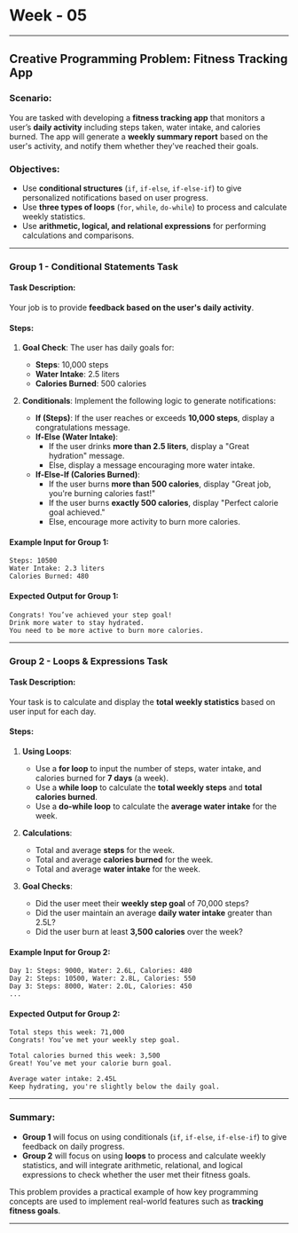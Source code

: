 # Week - 05 

---

## Creative Programming Problem: Fitness Tracking App

### Scenario:

You are tasked with developing a **fitness tracking app** that monitors a user’s **daily activity** including steps taken, water intake, and calories burned. The app will generate a **weekly summary report** based on the user's activity, and notify them whether they've reached their goals.

### Objectives:
- Use **conditional structures** (`if`, `if-else`, `if-else-if`) to give personalized notifications based on user progress.
- Use **three types of loops** (`for`, `while`, `do-while`) to process and calculate weekly statistics.
- Use **arithmetic, logical, and relational expressions** for performing calculations and comparisons.

---

### Group 1 - Conditional Statements Task

#### Task Description:
Your job is to provide **feedback based on the user's daily activity**.

#### Steps:
1. **Goal Check**: The user has daily goals for:
   - **Steps**: 10,000 steps
   - **Water Intake**: 2.5 liters
   - **Calories Burned**: 500 calories

2. **Conditionals**: Implement the following logic to generate notifications:
   - **If (Steps)**: If the user reaches or exceeds **10,000 steps**, display a congratulations message.
   - **If-Else (Water Intake)**: 
     - If the user drinks **more than 2.5 liters**, display a "Great hydration" message.
     - Else, display a message encouraging more water intake.
   - **If-Else-If (Calories Burned)**:
     - If the user burns **more than 500 calories**, display "Great job, you're burning calories fast!"
     - If the user burns **exactly 500 calories**, display "Perfect calorie goal achieved."
     - Else, encourage more activity to burn more calories.

#### Example Input for Group 1:

```text
Steps: 10500
Water Intake: 2.3 liters
Calories Burned: 480
```

#### Expected Output for Group 1:

```text
Congrats! You’ve achieved your step goal!
Drink more water to stay hydrated.
You need to be more active to burn more calories.
```

---

### Group 2 - Loops & Expressions Task

#### Task Description:
Your task is to calculate and display the **total weekly statistics** based on user input for each day.

#### Steps:
1. **Using Loops**:
   - Use a **for loop** to input the number of steps, water intake, and calories burned for **7 days** (a week).
   - Use a **while loop** to calculate the **total weekly steps** and **total calories burned**.
   - Use a **do-while loop** to calculate the **average water intake** for the week.

2. **Calculations**:
   - Total and average **steps** for the week.
   - Total and average **calories burned** for the week.
   - Total and average **water intake** for the week.

3. **Goal Checks**:
   - Did the user meet their **weekly step goal** of 70,000 steps?
   - Did the user maintain an average **daily water intake** greater than 2.5L?
   - Did the user burn at least **3,500 calories** over the week?

#### Example Input for Group 2:

```text
Day 1: Steps: 9000, Water: 2.6L, Calories: 480
Day 2: Steps: 10500, Water: 2.8L, Calories: 550
Day 3: Steps: 8000, Water: 2.0L, Calories: 450
...
```

#### Expected Output for Group 2:

```text
Total steps this week: 71,000
Congrats! You’ve met your weekly step goal.

Total calories burned this week: 3,500
Great! You’ve met your calorie burn goal.

Average water intake: 2.45L
Keep hydrating, you're slightly below the daily goal.
```

---

### Summary:

- **Group 1** will focus on using conditionals (`if`, `if-else`, `if-else-if`) to give feedback on daily progress.
- **Group 2** will focus on using **loops** to process and calculate weekly statistics, and will integrate arithmetic, relational, and logical expressions to check whether the user met their fitness goals.

This problem provides a practical example of how key programming concepts are used to implement real-world features such as **tracking fitness goals**.

--- 
